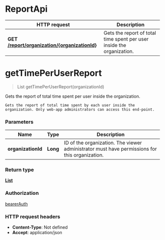 # ReportApi

HTTP request | Description
------------- | -------------
**GET** [**/report/organization/{organizationId}**](ReportApi.md#getTimePerUserReport) | Gets the report of total time spent per user inside the organization.


<a name="getTimePerUserReport"></a>
# **getTimePerUserReport**
> List getTimePerUserReport(organizationId)

Gets the report of total time spent per user inside the organization.

    Gets the report of total time spent by each user inside the organization. Only web-app administrators can access this end-point.

### Parameters

Name | Type | Description 
------------- | ------------- | -------------
 **organizationId** | **Long**| ID of the organization. The viewer administrator must have permissions for this organization.

### Return type

[**List**](/restapi/model/TimePerUserReport.md)

### Authorization

[bearerAuth](../documentazione.md#bearerAuth)

### HTTP request headers

- **Content-Type**: Not defined
- **Accept**: application/json

